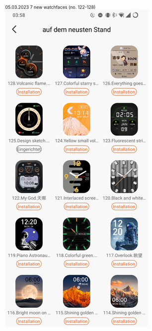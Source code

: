 05.03.2023
7 new watchfaces (no. 122-128)
![Screenshot](Screenshot_2023-03-07-03-58-41-19_7f4e6599bb8a59f95e52727fad58b156.jpg)

